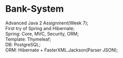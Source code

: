 # Bank-System
Advanced Java 2 Assignment(Week 7);  
First try of Spring and Hibernate;   
Spring: Core, MVC, Security, ORM;   
Template: Thymeleaf;  
DB: PostgreSQL;   
ORM: Hibernate + FasterXML.Jackson(Parser JSON); 
